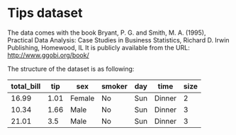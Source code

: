 # Tips dataset

The data comes with the book Bryant, P. G. and Smith, M. A. (1995), Practical Data Analysis: Case Studies in Business Statistics, Richard D. Irwin Publishing, Homewood, IL
It is publicly available from the URL: http://www.ggobi.org/book/

The structure of the dataset is as following:

|total_bill|tip|sex|smoker|day|time|size|
|---------|----|---|------|---|----|----|
|16.99    |1.01|Female|No|Sun|Dinner|2|
|10.34    |1.66|Male|No|Sun|Dinner|3|
|21.01|3.5|Male|No|Sun|Dinner|3|
